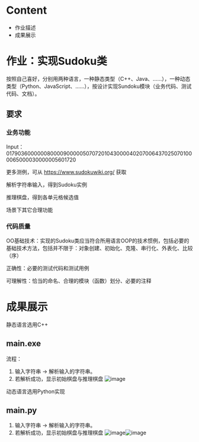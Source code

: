 # Content

- 作业描述
- 成果展示

# 作业：实现Sudoku类

按照自己喜好，分别用两种语言，一种静态类型（C++、Java、……），一种动态类型（Python、JavaScript、……），按设计实现Sundoku模块（业务代码、测试代码、文档）。

## 要求
### 业务功能

Input：017903600000080000900000507072010430000402070064370250701000065000030000005601720 

更多测例，可从 https://www.sudokuwiki.org/ 获取

解析字符串输入，得到Sudoku实例

推理棋盘，得到各单元格候选值

场景下其它合理功能

### 代码质量

OO基础技术：实现的Sudoku类应当符合所用语言OOP的技术惯例，包括必要的基础技术方法，包括并不限于：对象创建、初始化、克隆、串行化、外表化、比较（序）

正确性：必要的测试代码和测试用例

可理解性：恰当的命名、合理的模块（函数）划分、必要的注释

# 成果展示
静态语言选用C++
## main.exe
流程：
1. 输入字符串 -> 解析输入的字符串。
2. 若解析成功，显示初始棋盘与推理棋盘
![image](https://github.com/user-attachments/assets/426237d3-d08c-45fa-bb89-bc70d74cc98d)





动态语言选用Python实现
## main.py
1. 输入字符串 -> 解析输入的字符串。
2. 若解析成功，显示初始棋盘与推理棋盘
  ![image](https://github.com/user-attachments/assets/b18f70b0-e934-4f46-ae5f-e80fd4bac5f8)![image](https://github.com/user-attachments/assets/a8397e18-ce72-460e-82cd-de7a3f93f4f2)

